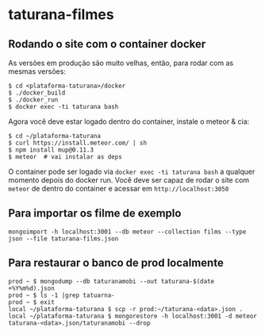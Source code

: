 # taturana-filmes

## Rodando o site com o container docker

As versões em produção são muito velhas, então, para rodar com as mesmas versões:

```
$ cd <plataforma-taturana>/docker
$ ./docker_build
$ ./docker_run
$ docker exec -ti taturana bash
```

Agora você deve estar logado dentro do container, instale o meteor & cia:

```
$ cd ~/plataforma-taturana
$ curl https://install.meteor.com/ | sh
$ npm install mup@0.11.3
$ meteor  # vai instalar as deps
```
O container pode ser logado via `docker exec -ti taturana bash` a qualquer momento depois do docker run.
Você deve ser capaz de rodar o site com `meteor` de dentro do container e acessar em `http://localhost:3050`


## Para importar os filme de exemplo
```mongoimport -h localhost:3001 --db meteor --collection films --type json --file taturana-films.json```

## Para restaurar o banco de prod localmente

```
prod ~ $ mongodump --db taturanamobi --out taturana-$(date +%Y%m%d).json
prod ~ $ ls -1 |grep tatuarna-
prod ~ $ exit
local ~/plataforma-taturana $ scp -r prod:~/taturana-<data>.json .
local ~/plataforma-taturana $ mongorestore -h localhost:3001 -d meteor taturana-<data>.json/taturanamobi --drop